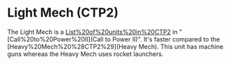 # Light Mech (CTP2)

The Light Mech is a [List%20of%20units%20in%20CTP2](unit) in "[Call%20to%20Power%20II](Call to Power II)". It's faster compared to the [Heavy%20Mech%20%28CTP2%29](Heavy Mech). This unit has machine guns whereas the Heavy Mech uses rocket launchers.